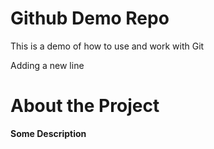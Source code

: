 # Github Demo Repo
This is a demo of how to use and work with Git

Adding a new line

# About the Project
**Some Description**
